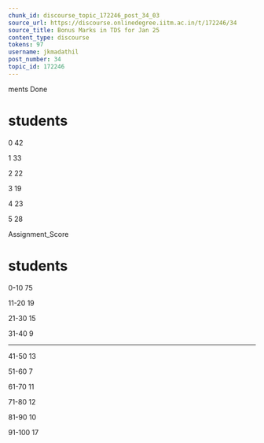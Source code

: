 ```yaml
---
chunk_id: discourse_topic_172246_post_34_03
source_url: https://discourse.onlinedegree.iitm.ac.in/t/172246/34
source_title: Bonus Marks in TDS for Jan 25
content_type: discourse
tokens: 97
username: jkmadathil
post_number: 34
topic_id: 172246
---
```


ments Done
# students

0
42

1
33

2
22

3
19

4
23

5
28

Assignment_Score
# students

0-10
75

11-20
19

21-30
15

31-40
9

---

41-50
13

51-60
7

61-70
11

71-80
12

81-90
10

91-100
17
